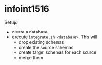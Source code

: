 # infoint1516

Setup:
* create a database
* execute `integrate.sh <database>`. This will
  * drop existing schemas
  * create the source schemas
  * create target schemas for each source
  * merge them

